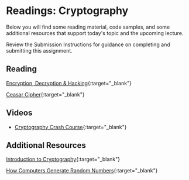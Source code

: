 # Readings: Cryptography

Below you will find some reading material, code samples, and some additional resources that support today's topic and the upcoming lecture.

Review the Submission Instructions for guidance on completing and submitting this assignment.

## Reading

[Encryption, Decryption & Hacking](https://www.khanacademy.org/computing/computers-and-internet/xcae6f4a7ff015e7d:online-data-security/xcae6f4a7ff015e7d:data-encryption-techniques/a/encryption-decryption-and-code-cracking){:target="_blank"}

<!-- Mix it up! Create the questions with pointed answers, fill in the blank, or opinion/open ended -->

[Ceasar Cipher](https://en.wikipedia.org/wiki/Caesar_cipher){:target="_blank"}

<!-- Mix it up! Create the questions with pointed answers, fill in the blank, or opinion/open ended -->

## Videos

- [Cryptography Crash Course](https://www.youtube.com/watch?v=jhXCTbFnK8o){:target="_blank"}

<!-- Mix it up! Create the questions with pointed answers, fill in the blank, or opinion/open ended -->

## Additional Resources

[Introduction to Cryptography](https://thebestvpn.com/cryptography/){:target="_blank"}

[How Computers Generate Random Numbers](https://www.howtogeek.com/183051/htg-explains-how-computers-generate-random-numbers/){:target="_blank"}